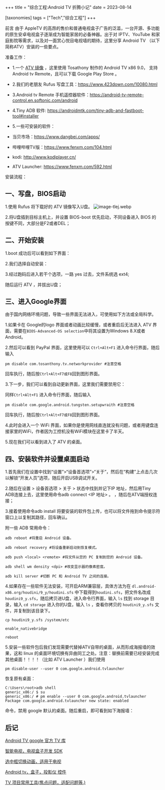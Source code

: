 +++
title = "综合工程:Android TV 折腾小记"
date = 2023-08-14

[taxonomies]
tags = ["Tech","综合工程"]
+++


前言 由于 AppleTV 的高昂的售价和普通电视盒子广告的泛滥，一台开源、多功能的原生安卓电视盒子逐渐成为智能家居的必备神器。出于对 IPTV、YouTube 和家庭影院等需求，以及对一面赏心悦目电视墙的期待，这里分享 Android TV （以下简称ATV）安装的一些要点。
<!-- more -->
准备工作：

- 1.一个  [ATV 镜像](https://pan.baidu.com/s/17eDDrf4WzWVmrc9hLw-c_w?pwd=a728) ，这里使用 Tosathony 制作的 Android TV x86 9.0， 支持 Android tv Remote，且可以下载 Google Play Store 。

- 2.我们的老朋友 Rufus 写盘工具：https://www.423down.com/10080.html

- 3.Android tv Remote 手机遥控器软件：https://android-tv-remote-control.en.softonic.com/android

- 4.Tiny ADB 软件: https://androidmtk.com/tiny-adb-and-fastboot-tool#installer

- 5.一些可安装的软件：

- 当贝市场：https://www.dangbei.com/apps/

- 哔哩哔哩TV版：https://www.fenxm.com/104.html

- kodi: http://www.kodiplayer.cn/

- ATV Launcher: https://www.fenxm.com/592.html

安装流程：

## 一、写盘，BIOS启动

1.使用 Rufus 将下载好的 ATV 镜像写入U盘。
![image-tlej.webp](https://pic.dich.ink/1/2024/03/06/65e8665dd27b9.webp)

2.将U盘插到目标主机上，并设置 BIOS-boot 优先启动，不同设备进入 BIOS 的按键不同，大部分是F2或者DEL；

## 二、开始安装

1.boot 成功后可以看到如下界面：

2.我们选择自动安装：

3.经过跑码后进入若干个选项，一路 yes 过去，文件系统选 ext4;

随后运行 ATV ，并拔出U盘；

## 三、进入Google界面

由于国内网络环境问题，导致一些界面无法进入，可使用如下方法或全局科学。

1.如果卡在 Google的logo 界面或者动画比较缓慢，或者重启后无法进入 ATV 界面，需要在``BIOS-Advanced-OS selection``中将其设置为Windows 8.X或者Android。

2.然后可以看到 PayPal 界面，这里使用可以 `Ctrl+Alt+F1` 进入命令行界面，随后输入

``pm disable com.tosanthony.tv.networkprovider #注意空格``

回车执行，随后按`Ctrl+Alt+F7或F8`回到图形界面。

3.下一步，我们可以看到自动更新界面，这里我们需要禁用它：

同样`Ctrl+Alt+F1` 进入命令行界面，随后输入

``pm disable com.google.android.tungsten.setupwraith #注意空格``

回车执行，随后按`Ctrl+Alt+F7或F8`回到图形界面。

4.此时会进入一个 WiFi 界面，如果你是使用网线直连就没有问题，或者用键盘连接家里的WiFi，作者因为工控机没有WiFi模块在这里卡了半天。

5.现在我们可以看到进入了 ATV 的桌面。

## 四、安装软件并设置桌面启动

1.首先我们在设置中找到“设置”>“设备首选项”>“关于”，然后在“构建”上点击几次以解锁“开发人员”选项，随后开启USB调试开关。

2.随后在设置 > 设备首选项 > 关于 > 状态中找到并记下IP 地址，然后用Tiny ADB连接上去，这里使用命令adb connect <IP 地址> 。 ，随后在ATV端授权连接；

3.接着使用命令adb install <path to android app.apk>将要安装的软件包上传，也可以将文件拖到命令提示符窗口上以复制其路径，回车确认。

附一些 ADB 常用命令：

```
adb reboot #将重启 Android 设备。

adb reboot recovery #将设备重新启动到恢复模式。

adb push <local> <remote> #将文件从您的 PC 复制到您的 Android 设备。

adb shell wm density <dpi> #改变显示器的像素密度。

adb kill server #切断 PC 和 Android TV 之间的连接。
```
4.如果存在一些软件无法安装，可开启ARM兼容层，具体方法为在 `dl.android-x86.org/houdini/9_y/houdini.sfs` 中下载得到`houdini.sfs`，把文件名改成`houdini9_y.sfs`，随后拷贝进U盘，进入命令行界面，输入 `ls` 找到 storage 目录，输入 `cd storage` 进入你的U盘，输入 `ls` ，查看你拷贝的 `houdini9_y.sfs` 文件，并复制到该目录下。

```
cp houdini9_y.sfs /system/etc

enable_nativebridge

reboot
```
5.安装一些软件包后我们发现需要代替掉ATV自带的桌面，从而形成海报墙的效果，这和 linux 的桌面环境切换有异曲同工之处。注意：替换前需要已经安装完成其他桌面！！！！（比如 ATV Launcher ）我们使用 

``pm disable-user --user 0 com.google.android.tvlauncher ``

恢复原有桌面：

```
C:\Users\root>adb shell
generic_x86:/ $ su
generic_x86:/ # pm enable --user 0 com.google.android.tvlauncher
Package com.google.android.tvlauncher new state: enabled
```

命令，禁用 google 默认的桌面。随后重启，即可看到如下海报墙：

## 后记

[Android TV google 官方 TV 库](https://github.com/googlesamples/leanback-showcase)


[智能电视，电视盒子开发 SDK](https://github.com/boxmate/tvframe)


[选中框切换动画，适用于电视](https://github.com/EZJasonBoy/FocusChangeAnimation)


[Android tv，盒子，投影仪 控件](https://github.com/FrozenFreeFall/Android-tv-widget)


[TV 项目常用工具(焦点问题，适配问题等.)](https://github.com/genius158/TVProjectUtils)

